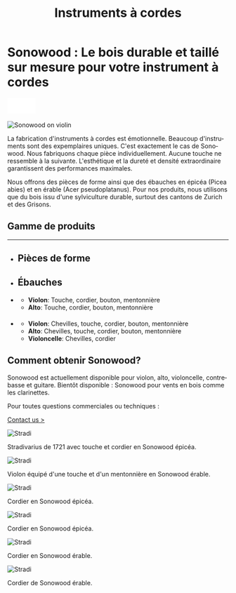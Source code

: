 ﻿---
lang: fr
title: 'Instruments à cordes'
order: 1
---

<div class="full-width-kenburns">
<div class="wrap-bg-image">

# Sonowood : Le bois durable et taillé sur mesure pour votre instrument à cordes

![](/assets/images/arrow-d-white.svg)

</div>
<img srcset="/assets/images/Sonowood_1_Tropical_Wood_Tropenholz_Ersatz_Replacement_Alternative_Sonowood_Ebenholz_Rosewood_Grenadill_SwissWoodSolutions_Klimaschutz_Violin_Guitar_Viola.jpg"
     src="/assets/images/sonowood_cover.jpg" alt="Sonowood on violin">
</div>

<div class="full-width">
<div class="wrap">

<div class="full-width">
<div class="wrap -cols2">

La fabrication d'instruments à cordes est émotionnelle. Beaucoup d'instruments sont des expemplaires uniques. C'est exactement le cas de Sonowood. Nous fabriquons chaque pièce individuellement. Aucune touche ne ressemble à la suivante. L'esthétique et la dureté et densité extraordinaire garantissent des performances maximales. 

Nous offrons des pièces de forme ainsi que des ébauches en épicéa (Picea abies) et en érable (Acer pseudoplatanus). Pour nos produits, nous utilisons que du bois issu d'une sylviculture durable, surtout des cantons de Zurich et des Grisons.

</div>
</div> 

<div class="full-width" name="Sonowood-Types">
<div class="wrap -cols2">

## Gamme de produits

---

  - ## Pièces de forme

  - ## Ébauches

  - #### 

      - **Violon**: Touche, cordier, bouton, mentonnière
      - **Alto**: Touche, cordier, bouton, mentonnière
      
  - #### 

      - **Violon**: Chevilles, touche, cordier, bouton, mentonnière
      - **Alto**: Chevilles, touche, cordier, bouton, mentonnière
      - **Violoncelle**: Chevilles, cordier
  
</div>
</div>

<div class="full-width-grey">
<div class="wrap">

## Comment obtenir Sonowood?

   Sonowood est actuellement disponible pour violon, alto, violoncelle, contrebasse et guitare. 
   Bientôt disponible : Sonowood pour vents en bois comme les clarinettes.

  Pour toutes questions commerciales ou techniques :

<a class="btn -red" href="/fr/contact">Contact us ></a>

</div>
</div>

<div class="full-width">
<div class="wrap -center">

<img srcset="/assets/images/News_4_Stradivarius_Stradivari_Geige_Griffbrett_Violin_Fingerboard_Tropical_Wood_Tropenholz_Ersatz_Replacement_Alternative_Sonowood_Swiss_Ebony_Ebony_Ebenholz.jpeg"
     src="/assets/images/services_cover.jpg" alt="Stradi">
<figcaption>Stradivarius de 1721 avec touche et cordier en Sonowood épicéa.</figcaption>

<img srcset="/assets/images/violin_sonowood_maple.jpg"
     src="/assets/images/services_cover.jpg" alt="Stradi">
<figcaption>Violon équipé d'une touche et d'un mentonnière en Sonowood érable.</figcaption>

<img srcset="/assets/images/violin_tailpiece_sonowood_spruce.jpg"
     src="/assets/images/services_cover.jpg" alt="Stradi">
<figcaption>Cordier en Sonowood épicéa.</figcaption>

<img srcset="/assets/images/violin_tailpiece_sonowood_spruce_closeup.jpg"
     src="/assets/images/services_cover.jpg" alt="Stradi">
<figcaption>Cordier en Sonowood épicéa.</figcaption>

<img srcset="/assets/images/violin_tailpiece_sonowood_maple.jpg"
     src="/assets/images/services_cover.jpg" alt="Stradi">
<figcaption>Cordier en Sonowood érable.</figcaption>

<img srcset="/assets/images/violin_tailpiece_sonowood_maple_closeup.jpg"
     src="/assets/images/services_cover.jpg" alt="Stradi">
<figcaption>Cordier de Sonowood érable.</figcaption>

</div>
</div>

